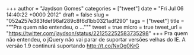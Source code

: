 
+++
author = "Jaydson Gomes"
categories = ["tweet"]
date = "Fri Jul 06 14:40:22 +0000 2012"
draft = false
slug = "052a257e383fdef96af289c8f6d1bb0321adf290"
tags = ["tweet"]
title = """Pra quem não entendeu, o ..."""
tweet = true
micro = true
tweet_url = "https://twitter.com/jaydson/status/221252252583735298"
+++
Pra quem não entendeu, o jQuery não vai parar de suportar versões velhas do IE. A versão 1.9 continurá suportando http://t.co/NxOg0KrG
